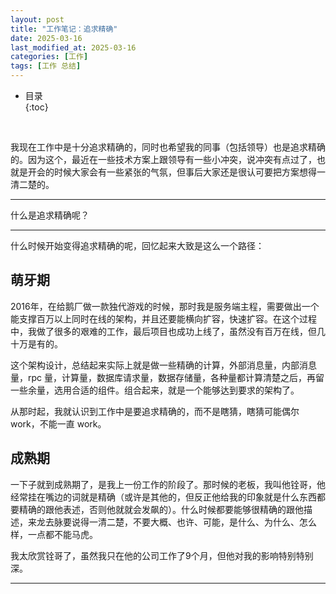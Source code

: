 ```yaml
---
layout: post
title: "工作笔记：追求精确"
date: 2025-03-16
last_modified_at: 2025-03-16
categories: [工作]
tags: [工作 总结]
---
```


* 目录  
{:toc}
<br/>

我现在工作中是十分追求精确的，同时也希望我的同事（包括领导）也是追求精确的。因为这个，最近在一些技术方案上跟领导有一些小冲突，说冲突有点过了，也就是开会的时候大家会有一些紧张的气氛，但事后大家还是很认可要把方案想得一清二楚的。    

---

什么是追求精确呢？  

---

什么时候开始变得追求精确的呢，回忆起来大致是这么一个路径：   

## 萌牙期

2016年，在给鹅厂做一款独代游戏的时候，那时我是服务端主程，需要做出一个能支撑百万以上同时在线的架构，并且还要能横向扩容，快速扩容。在这个过程中，我做了很多的艰难的工作，最后项目也成功上线了，虽然没有百万在线，但几十万是有的。   

这个架构设计，总结起来实际上就是做一些精确的计算，外部消息量，内部消息量，rpc 量，计算量，数据库请求量，数据存储量，各种量都计算清楚之后，再留一些余量，选用合适的组件。组合起来，就是一个能够达到要求的架构了。   

从那时起，我就认识到工作中是要追求精确的，而不是瞎猜，瞎猜可能偶尔 work，不能一直 work。   

## 成熟期

一下子就到成熟期了，是我上一份工作的阶段了。那时候的老板，我叫他铨哥，他经常挂在嘴边的词就是精确（或许是其他的，但反正他给我的印象就是什么东西都要精确的跟他表述，否则他就就会发飙的）。什么时候都要能够很精确的跟他描述，来龙去脉要说得一清二楚，不要大概、也许、可能，是什么、为什么、怎么样，一点都不能马虎。   

我太欣赏铨哥了，虽然我只在他的公司工作了9个月，但他对我的影响特别特别深。   

---



